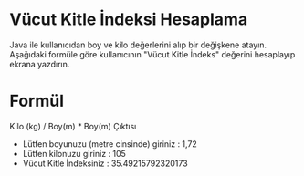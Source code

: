# Vücut Kitle İndeksi Hesaplama

Java ile kullanıcıdan boy ve kilo değerlerini alıp bir değişkene atayın. Aşağıdaki formüle göre kullanıcının "Vücut Kitle İndeks" değerini hesaplayıp ekrana yazdırın.
# Formül

Kilo (kg) / Boy(m) * Boy(m)
Çıktısı

* Lütfen boyunuzu (metre cinsinde) giriniz : 1,72
* Lütfen kilonuzu giriniz : 105
* Vücut Kitle İndeksiniz : 35.49215792320173
